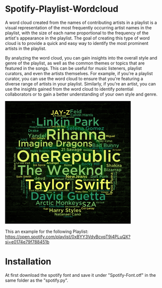 # Spotify-Playlist-Wordcloud
A word cloud created from the names of contributing artists in a playlist is a visual representation of the most frequently occurring artist names in the playlist, with the size of each name proportional to the frequency of the artist's appearance in the playlist. The goal of creating this type of word cloud is to provide a quick and easy way to identify the most prominent artists in the playlist.

By analyzing the word cloud, you can gain insights into the overall style and genre of the playlist, as well as the common themes or topics that are featured in the songs. This can be useful for music listeners, playlist curators, and even the artists themselves. For example, if you're a playlist curator, you can use the word cloud to ensure that you're featuring a diverse range of artists in your playlist. Similarly, if you're an artist, you can use the insights gained from the word cloud to identify potential collaborators or to gain a better understanding of your own style and genre.


<img src="Spotify_Wordcloud_Cropped.png" height="402pt">


This an example for the following Playlist:
https://open.spotify.com/playlist/0xBYY3VdyBcvqT9i4PLuQX?si=e0174e79f788451b

# Installation
At first download the spotify font and save it under "Spotify-Font.otf" in the same folder as the "spotify.py".
